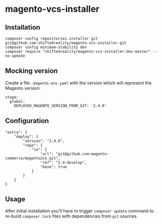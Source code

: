 # magento-vcs-installer

## Installation

```
composer config repositories.installer git git@github.com:shiftedreality/magento-vcs-installer.git
composer config minimum-stability dev
composer require "shiftedreality/magento-vcs-installer:dev-master" --no-update
```

## Mocking version

Create a file `.magento.env.yaml` with the version which will represent the Magento version:

```
stage:
  global:
    DEPLOYED_MAGENTO_VERSION_FROM_GIT: '2.4.0'
```

## Configuration

```
"extra": {
    "deploy": {
        "version": "2.4.0",
        "repo": {
            "ce": {
                "url": "git@github.com:magento-commerce/magento2ce.git",
                "ref": "2.4-develop",
                "base": true
            }
        }
    }
}
```

## Usage

After initial installation you'll have to trigger `composer update` command to re-build `composer.lock` files with dependencies from `git` sources.
